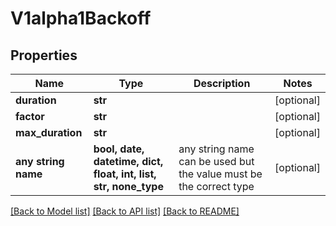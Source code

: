 # V1alpha1Backoff


## Properties
Name | Type | Description | Notes
------------ | ------------- | ------------- | -------------
**duration** | **str** |  | [optional] 
**factor** | **str** |  | [optional] 
**max_duration** | **str** |  | [optional] 
**any string name** | **bool, date, datetime, dict, float, int, list, str, none_type** | any string name can be used but the value must be the correct type | [optional]

[[Back to Model list]](../README.md#documentation-for-models) [[Back to API list]](../README.md#documentation-for-api-endpoints) [[Back to README]](../README.md)


